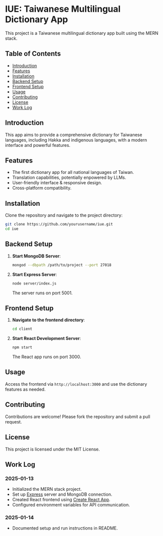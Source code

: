# IUE: Taiwanese Multilingual Dictionary App

This project is a Taiwanese multilingual dictionary app built using the MERN stack.

## Table of Contents

- [Introduction](#introduction)
- [Features](#features)
- [Installation](#installation)
- [Backend Setup](#backend-setup)
- [Frontend Setup](#frontend-setup)
- [Usage](#usage)
- [Contributing](#contributing)
- [License](#license)
- [Work Log](#work-log)

## Introduction

This app aims to provide a comprehensive dictionary for Taiwanese languages, including Hakka and indigenous languages, with a modern interface and powerful features.

## Features

- The first dictionary app for all national languages of Taiwan.
- Translation capabilities, potentially enpowered by LLMs.
- User-friendly interface & responsive design.
- Cross-platform compatibility.

## Installation

Clone the repository and navigate to the project directory:

```bash
git clone https://github.com/yourusername/iue.git
cd iue
```

## Backend Setup

1. **Start MongoDB Server**:
   ```bash
   mongod --dbpath /path/to/project --port 27018
   ```

2. **Start Express Server**:
   ```bash
   node server/index.js
   ```
   The server runs on port 5001.

## Frontend Setup

1. **Navigate to the frontend directory**:
   ```bash
   cd client
   ```

2. **Start React Development Server**:
   ```bash
   npm start
   ```
   The React app runs on port 3000.

## Usage

Access the frontend via `http://localhost:3000` and use the dictionary features as needed.

## Contributing

Contributions are welcome! Please fork the repository and submit a pull request.

## License

This project is licensed under the MIT License.

## Work Log

### 2025-01-13

- Initialized the MERN stack project.
- Set up [Express](https://expressjs.com/) server and MongoDB connection.
- Created React frontend using [Create React App](https://create-react-app.dev/).
- Configured environment variables for API communication.

### 2025-01-14

- Documented setup and run instructions in README.